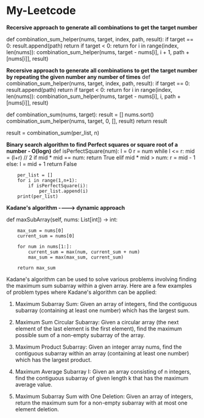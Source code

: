 # My-Leetcode
**Recersive approach to generate all combinations to get the target number**

def combination_sum_helper(nums, target, index, path, result):
    if target == 0:
        result.append(path)
        return
    if target < 0:
        return
    for i in range(index, len(nums)):
        combination_sum_helper(nums, target - nums[i], i + 1, path + [nums[i]], result)
      
**Recersive approach to generate all combinations to get the target number by repeating the given number any number of times**
def combination_sum_helper(nums, target, index, path, result):
    if target == 0:
        result.append(path)
        return
    if target < 0:
        return
    for i in range(index, len(nums)):
        combination_sum_helper(nums, target - nums[i], i, path + [nums[i]], result)

        
def combination_sum(nums, target):
    result = []
    nums.sort()
    combination_sum_helper(nums, target, 0, [], result)
    return result
    
result = combination_sum(per_list, n)

**Binary search algorithm to find Perfect squares or square root of a number - O(logn)**
def isPerfectSquare(num):
    l = 0
    r = num
    while l <= r:
        mid = (l+r) // 2
        if mid * mid == num:
            return True
        elif mid * mid > num:
            r = mid - 1
        else:
            l = mid + 1
      return False

        per_list = []
        for i in range(1,n+1):
            if isPerfectSquare(i):
                per_list.append(i)
        print(per_list)

**Kadane's algorithm ----> dynamic approach**

def maxSubArray(self, nums: List[int]) -> int:

        max_sum = nums[0]  
        current_sum = nums[0]  

        for num in nums[1:]:
            current_sum = max(num, current_sum + num)
            max_sum = max(max_sum, current_sum)

        return max_sum


Kadane's algorithm can be used to solve various problems involving finding the maximum sum subarray within a given array. Here are a few examples of problem types where Kadane's algorithm can be applied:

1. Maximum Subarray Sum: Given an array of integers, find the contiguous subarray (containing at least one number) which has the largest sum.

2. Maximum Sum Circular Subarray: Given a circular array (the next element of the last element is the first element), find the maximum possible sum of a non-empty subarray of the array.

3. Maximum Product Subarray: Given an integer array nums, find the contiguous subarray within an array (containing at least one number) which has the largest product.

4. Maximum Average Subarray I: Given an array consisting of n integers, find the contiguous subarray of given length k that has the maximum average value.

5. Maximum Subarray Sum with One Deletion: Given an array of integers, return the maximum sum for a non-empty subarray with at most one element deletion.






